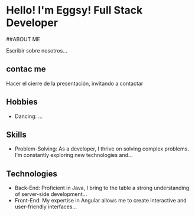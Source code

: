 # Hello! I'm Eggsy! Full Stack Developer

##ABOUT ME

Escribir sobre nosotros...

## contac me


Hacer el cierre de la presentación, invitando a contactar

## Hobbies
- Dancing: ...

## Skills
- Problem-Solving: As a developer, I thrive on solving complex problems. I’m constantly exploring new technologies and...

## Technologies
- Back-End: Proficient in Java, I bring to the table a strong understanding of server-side development...
- Front-End: My expertise in Angular allows me to create interactive and user-friendly interfaces...

